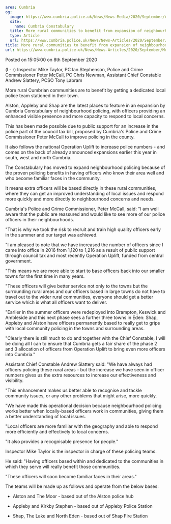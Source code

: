 ```yaml
area: Cumbria
og:
  image: https://www.cumbria.police.uk/News/News-Media/2020/September/Alstonjpg.jpg
  site:
    name: Cumbria Constabulary
  title: More rural communities to benefit from expansion of neighbourhood policing
  type: Article
  url: https://www.cumbria.police.uk/News/News-Articles/2020/September/More-rural-communities-to-benefit-from-expansion-of-neighbourhood-policing.aspx
title: More rural communities to benefit from expansion of neighbourhood policing
url: https://www.cumbria.police.uk/News/News-Articles/2020/September/More-rural-communities-to-benefit-from-expansion-of-neighbourhood-policing.aspx
```

Posted on 15:05:00 on 8th September 2020

(l - r) Inspector Mike Taylor, PC Ian Stephenson, Police and Crime Commissioner Peter McCall, PC Chris Newman, Assistant Chief Constable Andrew Slattery, PCSO Tony Labram

More rural Cumbrian communities are to benefit by getting a dedicated local police team stationed in their town.

Alston, Appleby and Shap are the latest places to feature in an expansion by Cumbria Constabulary of neighbourhood policing, with officers providing an enhanced visible presence and more capacity to respond to local concerns.

This has been made possible due to public support for an increase in the police part of the council tax bill, proposed by Cumbria's Police and Crime Commissioner Peter McCall to improve policing in the county.

It also follows the national Operation Uplift to increase police numbers - and comes on the back of already announced expansions earlier this year in south, west and north Cumbria.

The Constabulary has moved to expand neighbourhood policing because of the proven policing benefits in having officers who know their area well and who become familiar faces in the community.

It means extra officers will be based directly in these rural communities, where they can get an improved understanding of local issues and respond more quickly and more directly to neighbourhood concerns and needs.

Cumbria's Police and Crime Commissioner, Peter McCall, said: "I am well aware that the public are reassured and would like to see more of our police officers in their neighbourhoods.

"That is why we took the risk to recruit and train high quality officers early in the summer and our target was achieved.

"I am pleased to note that we have increased the number of officers since I came into office in 2016 from 1,120 to 1,216 as a result of public support through council tax and most recently Operation Uplift, funded from central government.

"This means we are more able to start to base officers back into our smaller towns for the first time in many years.

"These officers will give better service not only to the towns but the surrounding rural areas and our officers based in large towns do not have to travel out to the wider rural communities, everyone should get a better service which is what all officers want to deliver.

"Earlier in the summer officers were redeployed into Brampton, Keswick and Ambleside and this next phase sees a further three towns in Eden: Shap, Appleby and Alston have officers permanently based to really get to grips with local community policing in the towns and surrounding areas.

"Clearly there is still much to do and together with the Chief Constable, I will be doing all I can to ensure that Cumbria gets a fair share of the phase 2 and 3 allocation of officers from Operation Uplift to bring even more officers into Cumbria."

Assistant Chief Constable Andrew Slattery said: "We have always had officers policing these rural areas - but the increase we have seen in officer numbers gives us the extra resources to increase our effectiveness and visibility.

"This enhancement makes us better able to recognise and tackle community issues, or any other problems that might arise, more quickly.

 "We have made this operational decision because neighbourhood policing works better when locally-based officers work in communities, giving them a better understanding of local issues.

"Local officers are more familiar with the geography and able to respond more efficiently and effectively to local concerns.

"It also provides a recognisable presence for people."

Inspector Mike Taylor is the inspector in charge of these policing teams.

He said: "Having officers based within and dedicated to the communities in which they serve will really benefit those communities.

"These officers will soon become familiar faces in their areas."

The teams will be made up as follows and operate from the below bases:

* Alston and The Moor - based out of the Alston police hub

* Appleby and Kirkby Stephen - based out of Appleby Police Station

* Shap, The Lake and North Eden - based out of Shap Fire Station
